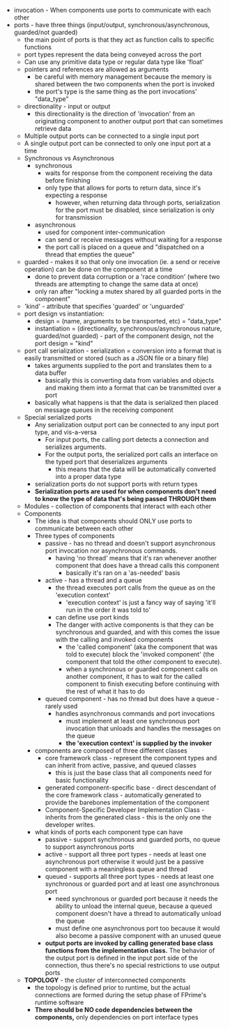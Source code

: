  - invocation - When components use ports to communicate with each other
 - ports - have three things (input/output, synchronous/asynchronous, guarded/not guarded)
	 - the main point of ports is that they act as function calls to specific functions
	 - port types represent the data being conveyed across the port 
	 - Can use any primitive data type or regular data type like 'float'
	 - pointers and references are allowed as arguments
		 - be careful with memory management because the memory is shared between the two components when the port is invoked
		 - the port's type is the same thing as the port invocations' "data_type"
	 - directionality - input or output
		 - this directionality is the direction of 'invocation' from an originating component to another output port that can sometimes retrieve data
	 - Multiple output ports can be connected to a single input port 
	 - A single output port can be connected to only one input port at a time
	 - Synchronous vs Asynchronous
		 - synchronous 
			 - waits for response from the component receiving the data before finishing 
			 - only type that allows for ports to return data, since it's expecting a response
				 - however, when returning data through ports, serialization for the port must be disabled, since serialization is only for transmission
		 - asynchronous 
			 - used for component inter-communication
			 - can send or receive messages without waiting for a response
			 - the port call is placed on a queue and "dispatched on a thread that empties the queue"
	 - guarded - makes it so that only one invocation (ie. a send or receive operation) can be done on the component at a time
		 - done to prevent data corruption or a 'race condition' (where two threads are attempting to change the same data at once)
		 - only ran after "locking a mutex shared by all guarded ports in the component"
	 - 'kind' - attribute that specifies 'guarded' or 'unguarded'
	 - port design vs instantiation:
		 - design = (name, arguments to be transported, etc) = "data_type"
		 - instantiation = (directionality, synchronous/asynchronous nature, guarded/not guarded) - part of the component design, not the port design = "kind"
	 - port call serialization - serialization = conversion into a format that is easily transmitted or stored (such as a JSON file or a binary file)
		 - takes arguments supplied to the port and translates them to a data buffer 
			 - basically this is converting data from variables and objects and making them into a format that can be transmitted over a port
		 - basically what happens is that the data is serialized then placed on message queues in the receiving component
	 - Special serialized ports
		 - Any serialization output port can be connected to any input port type, and vis-a-versa
			 - For input ports, the calling port detects a connection and serializes arguments.
			 - For the output ports, the serialized port calls an interface on the typed port that deserializes arguments
				 - this means that the data will be automatically converted into a proper data type
		 - serialization ports do not support ports with return types
		 - **Serialization ports are used for when components don't need to know the type of data that's being passed THROUGH them**
	 - Modules - collection of components that interact with each other
	 - Components
		 - The idea is that components should ONLY use ports to communicate between each other
		 - Three types of components
			 - passive - has no thread and doesn't support asynchronous port invocation nor asynchronous commands. 
				 - having 'no thread' means that it's ran whenever another component that does have a thread calls this component
					 - basically it's ran on a 'as-needed' basis
			 - active - has a thread and a queue
				 - the thread executes port calls from the queue as on the 'execution context'
					 - 'execution context' is just a fancy way of saying 'it'll run in the order it was told to' 
				 - can define use port kinds
				 - The danger with active components is that they can be synchronous and guarded, and with this comes the issue with the calling and invoked components
					 - the 'called component' (aka the component that was told to execute) block the 'invoked component' (the component that told the other component to execute).
					 - when a synchronous or guarded component calls on another component, it has to wait for the called component to finish executing before continuing with the rest of what it has to do
			 - queued component - has no thread but does have a queue - rarely used
				 - handles asynchronous commands and port invocations
					 - must implement at least one synchronous port invocation that unloads and handles the messages on the queue
					 - **the 'execution context' is supplied by the invoker**
		 - components are composed of three different classes
			 - core framework class - represent the component types and can inherit from active, passive, and queued classes
				 - this is just the base class that all components need for basic functionality
			 - generated component-specific base - direct descendant of the core framework class - automatically generated to provide the barebones implementation of the component
			 - Component-Specific Developer Implementation Class - inherits from the generated class - this is the only one the developer writes.
		 - what kinds of ports each component type can have
			 - passive - support synchronous and guarded ports, no queue to support asynchronous ports
			 - active - support all three port types - needs at least one asynchronous port otherwise it would just be a passive component with a meaningless queue and thread
			 - queued - supports all three port types - needs at least one synchronous or guarded port and at least one asynchronous port
				 - need synchronous or guarded port because it needs the ability to unload the internal queue, because a queued component doesn't have a thread to automatically unload the queue
				 - must define one asynchronous port too because it would also become a passive component with an unused queue
			 - **output ports are invoked by calling generated base class functions from the implementation class.** The behavior of the output port is defined in the input port side of the connection, thus there's no special restrictions to use output ports
	 - **TOPOLOGY** - the cluster of interconnected components
		 - the topology is defined prior to runtime, but the actual connections are formed during the setup phase of FPrime's runtime software
		 - **There should be NO code dependencies between the components,** only dependencies on port interface types